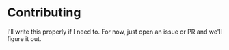 # Contributing

I'll write this properly if I need to. For now, just open an issue or PR and we'll figure it out.
